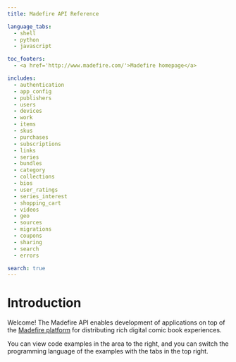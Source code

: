```yaml
---
title: Madefire API Reference

language_tabs:
  - shell
  - python
  - javascript

toc_footers:
  - <a href='http://www.madefire.com/'>Madefire homepage</a>

includes:
  - authentication
  - app_config
  - publishers
  - users
  - devices
  - work
  - items
  - skus
  - purchases
  - subscriptions
  - links
  - series
  - bundles
  - category
  - collections
  - bios
  - user_ratings
  - series_interest
  - shopping_cart
  - videos
  - geo
  - sources
  - migrations
  - coupons
  - sharing
  - search
  - errors

search: true
---
```


# Introduction

Welcome! The Madefire API enables development of applications on top of the [Madefire platform](http://www.madefire.com/motion-books/)
for distributing rich digital comic book experiences.

You can view code examples in the area to the right, and you can switch the programming language of the examples with the tabs 
in the top right.

